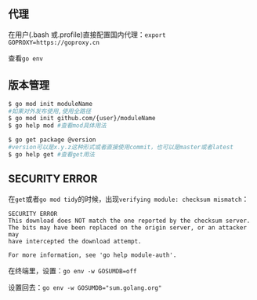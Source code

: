 ## 代理

在用户(.bash 或.profile)直接配置国内代理：`export GOPROXY=https://goproxy.cn`

查看`go env`

## 版本管理

```bash
$ go mod init moduleName
#如果对外发布使用,使用全路径
$ go mod init github.com/{user}/moduleName
$ go help mod #查看mod具体用法

$ go get package @version
#version可以是x.y.z这种形式或者直接使用commit，也可以是master或者latest
$ go help get #查看get用法

```

## SECURITY ERROR

在`get`或者`go mod tidy`的时候，出现`verifying module: checksum mismatch`：

```log
SECURITY ERROR
This download does NOT match the one reported by the checksum server.
The bits may have been replaced on the origin server, or an attacker may
have intercepted the download attempt.

For more information, see 'go help module-auth'.
```

在终端里，设置：`go env -w GOSUMDB=off`

设置回去：`go env -w GOSUMDB="sum.golang.org"`
